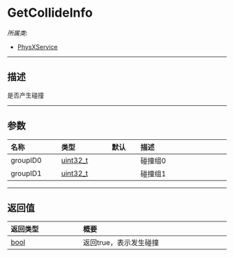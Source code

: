 # GetCollideInfo

*所属类*:
* [PhysXService](/Api/Classes/Bind/PhysXService.md)
------------------------------------------------------------------------------------------
## 描述

是否产生碰撞

------------------------------------------------------------------------------------------
## 参数

|<div style="width:100px">名称</div>|<div style="width:100px">类型</div>|<div style="width:50px">默认</div>|<div style="width:350px">描述</div>|
|:---|:---|:---|:---|
|groupID0|[uint32_t](/Api/Enums/uint32_t.md)||碰撞组0|
|groupID1|[uint32_t](/Api/Enums/uint32_t.md)||碰撞组1|

------------------------------------------------------------------------------------------
## 返回值

|<div style="width:150px">返回类型</div>|<div style="width:520px">概要</div>|
|:---|:---|
|[bool](/Api/DataType/Bool.md)|返回true，表示发生碰撞|
